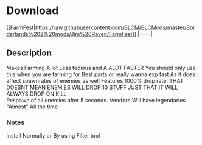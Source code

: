 # Download
[[FarmFest|https://raw.githubusercontent.com/BLCM/BLCMods/master/Borderlands%202%20mods/Jim%20Raven/FarmFest]] |
----|

## Description
 Makes Farming A lot Less tedious and A ALOT FASTER
 You should only use this when you are farming for Best parts or really wanna exp fast 
 As it does affect spawnrates of enemies as well
 Features 1000% drop rate. THAT DOESNT MEAN ENEMIES WILL DROP 10 STUFF JUST THAT IT WILL ALWAYS DROP ON KILL	
 Respawn of all enemies after 5 seconds.
 Vendors Will have legendaries "Almost" All the time

### Notes
Install Normally or By using Filter tool